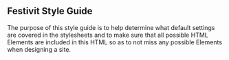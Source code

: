 ## Festivit Style Guide

The purpose of this style guide is to help determine what default settings are covered in the stylesheets and to make sure that all possible HTML Elements are included in this HTML so as to not miss any possible Elements when designing a site.
